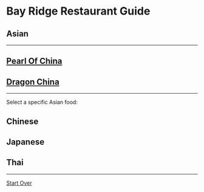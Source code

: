 # Bay Ridge Restaurant Guide
## Asian
---
## [Pearl Of China](https://www.brooklynpearlofchina.com/)
## [Dragon China](http://dragonchinamenu.com/)
---
Select a specific Asian food:
## Chinese
## Japanese
## Thai
---
[Start Over](../home.md)